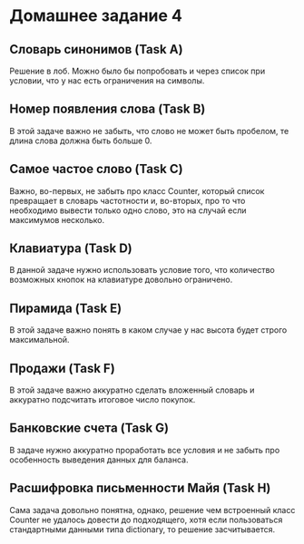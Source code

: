 # Домашнее задание 4

## Словарь синонимов (Task A)
Решение в лоб. Можно было бы попробовать и через список при условии, что у нас есть ограничения на 
символы.

## Номер появления слова (Task B)
В этой задаче важно не забыть, что слово не может быть пробелом, те длина слова должна быть больше 0.

## Самое частое слово (Task C)
Важно, во-первых, не забыть про класс Counter, который список превращает в словарь частотности и, 
во-вторых, про то что необходимо вывести только одно слово, это на случай если максимумов несколько.

## Клавиатура (Task D)
В данной задаче нужно использовать условие того, что количество возможных кнопок на клавиатуре довольно
ограничено.

## Пирамида (Task E)
В этой задаче важно понять в каком случае у нас высота будет строго максимальной.

## Продажи (Task F)
В этой задаче важно аккуратно сделать вложенный словарь и аккуратно подсчитать итоговое число покупок.

## Банковские счета (Task G)
В задаче нужно аккуратно проработать все условия и не забыть про особенность выведения данных для 
баланса.

## Расшифровка письменности Майя (Task H)
Сама задача довольно понятна, однако, решение чем встроенный класс Counter не удалось довести до 
подходящего, хотя если пользоваться стандартными данными типа dictionary, то решение засчитывается.